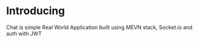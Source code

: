 # Introducing
Chat is simple Real World Application built using MEVN stack, Socket.io and auth with JWT
